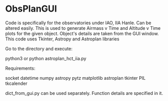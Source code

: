 # ObsPlanGUI
Code is specifically for the observatories under IAO, IIA Hanle.
Can be altered easily.
This is used to generate Airmass v Time and Altitude v Time plots for the given 
object.
Object's details are taken from the GUI window.
This code uses Tkinter, Astropy and Astroplan libraries

Go to the directory and execute:

python3 or python astroplan_hct_iia.py


Requirements:

socket
datetime
numpy
astropy
pytz
matplotlib
astroplan
tkinter
PIL
tkcalender

dict_from_gui.py can be used separately. Function details are specified in it.
